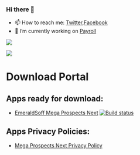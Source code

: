 
### Hi there 👋

<!--
**frontlook-admin/frontlook-admin** is a ✨ _special_ ✨ repository because its `README.md` (this file) appears on your GitHub profile.

Here are some ideas to get you started:

- 🔭 I’m currently working on ...
- 🌱 I’m currently learning ...
- 👯 I’m looking to collaborate on ...
- 🤔 I’m looking for help with ...
- 💬 Ask me about ...
- 📫 How to reach me: ...
- 😄 Pronouns: ...
- ⚡ Fun fact: ...
-->
- 📫 How to reach me: [Twitter](https://twitter.com/devc101),[Facebook](https://facebook.com/devc100)
- 🔭 I’m currently working on [Payroll](https://github.com/frontlook-admin/payroll)

[![](https://github-readme-stats.vercel.app/api?username=frontlook-admin&show_icons=true&theme=dark)](https://github.com/frontlook-admin)

[![](https://github-readme-stats.vercel.app/api?username=emeraldsoff&show_icons=true&theme=dark)](https://github.com/emeraldsoff)

# Download Portal

## Apps ready for download:

+ [EmeraldSoff Mega Prospects Next](https://emeraldsoff.github.io/EmeraldSoff/Mega_Prospects_Next/release/app-release.apk) 
[![Build status](https://build.appcenter.ms/v0.1/apps/037720b9-6ac3-4f7d-b185-0697fe301877/branches/master/badge)](https://appcenter.ms)

## Apps Privacy Policies:

+ [Mega Prospects Next Privacy Policy](https://emeraldsoff.github.io/EmeraldSoff/Mega_Prospects_Next/docs/privacy_policy.html)
